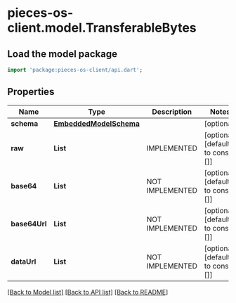 # pieces-os-client.model.TransferableBytes

## Load the model package
```dart
import 'package:pieces-os-client/api.dart';
```

## Properties
Name | Type | Description | Notes
------------ | ------------- | ------------- | -------------
**schema** | [**EmbeddedModelSchema**](EmbeddedModelSchema.md) |  | [optional] 
**raw** | **List<int>** | IMPLEMENTED | [optional] [default to const []]
**base64** | **List<int>** | NOT IMPLEMENTED | [optional] [default to const []]
**base64Url** | **List<int>** | NOT IMPLEMENTED | [optional] [default to const []]
**dataUrl** | **List<int>** | NOT IMPLEMENTED | [optional] [default to const []]

[[Back to Model list]](../README.md#documentation-for-models) [[Back to API list]](../README.md#documentation-for-api-endpoints) [[Back to README]](../README.md)


